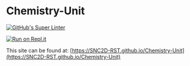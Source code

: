 # Chemistry-Unit
[![GitHub's Super Linter](https://github.com/SNC2D-RST/Chemistry-Unit/workflows/GitHub's%20Super%20Linter/badge.svg)](https://github.com/SNC2D-RST/Chemistry-Unit/actions)

[![Run on Repl.it](https://repl.it/badge/github/SNC2D-RST/Chemistry-Unit)](https://repl.it/github/SNC2D-RST/Chemistry-Unit)

This site can be found at: [https://SNC2D-RST.github.io/Chemistry-Unit](https://SNC2D-RST.github.io/Chemistry-Unit)